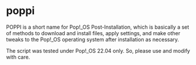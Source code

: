 # poppi

POPPI is a short name for Pop!_OS Post-Installation, which is basically a set of methods to download and install files, apply settings, and make other tweaks to the Pop!_OS operating system after installation as necessary.

The script was tested under Pop!_OS 22.04 only. So, please use and modify with care.
